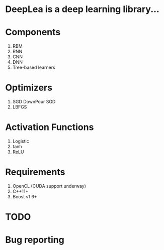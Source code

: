 # DeepLea is a deep learning library...

# Components
1. RBM
2. RNN
3. CNN
4. DNN
5. Tree-based learners

# Optimizers
1. SGD
   DownPour SGD
2. LBFGS


# Activation Functions
1. Logistic
2. tanh
3. ReLU

# Requirements
1. OpenCL (CUDA support underway)
2. C++11+
3. Boost v1.6+

# TODO


# Bug reporting

